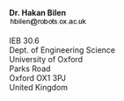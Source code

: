 **Dr. Hakan Bilen**   
![contact](assets/images/contact.png)

IEB 30.6  
Dept. of Engineering Science  
University of Oxford  
Parks Road  
Oxford OX1 3PJ  
United Kingdom
